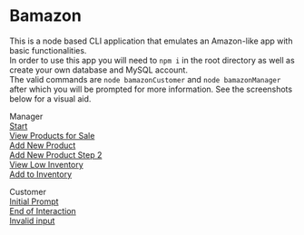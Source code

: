 # Bamazon

This is a node based CLI application that emulates an Amazon-like app with basic functionalities.  
In order to use this app you will need to `npm i` in the root directory as well as create your own database and MySQL account.  
The valid commands are `node bamazonCustomer` and `node bamazonManager` after which you will be prompted for more information.  See the screenshots below for a visual aid.

Manager  
[Start](./assets/start.png)  
[View Products for Sale](./assets/view.png)  
[Add New Product](./assets/add-new-prod.png)  
[Add New Product Step 2](./assets/add-new-prod2.png)  
[View Low Inventory](./assets/low.png)  
[Add to Inventory](./assets/add-to-invent.png)  

  

Customer  
[Initial Prompt](./assets/start-cust.png)  
[End of Interaction](./assets/end-cust.png)  
[Invalid input](./assets/invalid.png)





